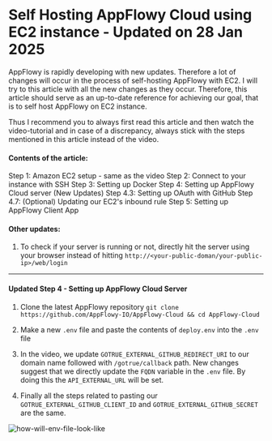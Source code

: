 # Self Hosting AppFlowy Cloud using EC2 instance - Updated on 28 Jan 2025

AppFlowy is rapidly developing with new updates. Therefore a lot of changes will occur in the process of self-hosting AppFlowy with EC2. I will try to this article with all the new changes as they occur. Therefore, this article should serve as an up-to-date reference for achieving our goal, that is to self host AppFlowy on EC2 instance. 

Thus I recommend you to always first read this article and then watch the video-tutorial and in case of a discrepancy, always stick with the steps mentioned in this article instead of the video.

#### Contents of the article: 

Step 1: Amazon EC2 setup - same as the video
Step 2: Connect to your instance with SSH
Step 3: Setting up Docker
Step 4: Setting up AppFlowy Cloud server (New Updates)
Step 4.3: Setting up OAuth with GitHub
Step 4.7: (Optional) Updating our EC2's inbound rule
Step 5: Setting up AppFlowy Client App

#### Other updates:

1. To check if your server is running or not, directly hit the server using your browser instead of hitting `http://<your-public-doman/your-public-ip>/web/login`

---
#### Updated Step 4 - Setting up AppFlowy Cloud Server

1. Clone the latest AppFlowy repository
   `git clone https://github.com/AppFlowy-IO/AppFlowy-Cloud && cd AppFlowy-Cloud`
   
2. Make a new `.env` file and paste the contents of `deploy.env` into the `.env` file
   
3. In the video, we update `GOTRUE_EXTERNAL_GITHUB_REDIRECT_URI` to our domain name followed with `/gotrue/callback` path. New changes suggest that we directly update the 
   `FQDN` variable in the `.env` file. By doing this the `API_EXTERNAL_URL` will be set.

4. Finally all the steps related to pasting our `GOTRUE_EXTERNAL_GITHUB_CLIENT_ID` and `GOTRUE_EXTERNAL_GITHUB_SECRET` are the same. 

![how-will-env-file-look-like](https://github.com/user-attachments/assets/d657cd48-60bc-46e0-ad74-0fa65d3e95c7)


